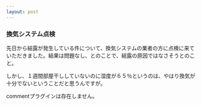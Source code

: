 ```yaml
---
layout: post
---
```

<h3>換気システム点検</h3>
<p>先日から結露が発生している件について、換気システムの業者の方に点検に来ていただきました。結果は問題なし、とのことで、結露の原因ではなさそうとのこと。</p>
<p>しかし、１週間部屋干ししていないのに湿度が６５％というのは、やはり換気が十分でないということだと思うんですが。</p>
<p><span class="error">commentプラグインは存在しません。</span> </p>
